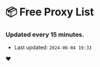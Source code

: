 # :package: Free Proxy List
### Updated every 15 minutes.

- Last updated: `2024-06-04 19:33`

:heart:
